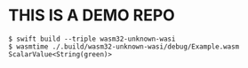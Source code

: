 # THIS IS A DEMO REPO


```
$ swift build --triple wasm32-unknown-wasi
$ wasmtime ./.build/wasm32-unknown-wasi/debug/Example.wasm
ScalarValue<String(green)>
```
